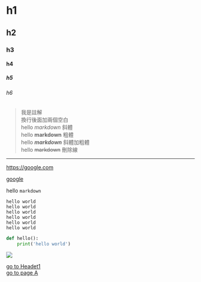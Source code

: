 # h1
## h2
### h3
#### h4
##### h5
###### h6


>我是註解  
換行後面加兩個空白  
hello *markdown* 斜體  
hello **markdown** 粗體  
hello ***markdown*** 斜體加粗體  
hello ~~markdown~~ 刪除線  

---

<https://google.com>

[google](https://google.com)

hello `markdown`

```
hello world
hello world
hello world
hello world
hello world
hello world
```
```python
def hello():
    print('hello world')
```

![](./圖片當前路徑)  

[go to Headet1](#Header1)  
[go to page A](./a.md)  
